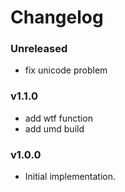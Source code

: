 # Changelog

### Unreleased
* fix unicode problem  

### v1.1.0

* add wtf function
* add umd build

### v1.0.0

 * Initial implementation.
